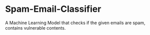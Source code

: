 # Spam-Email-Classifier
A Machine Learning Model that checks if the given emails are spam, contains vulnerable contents.

